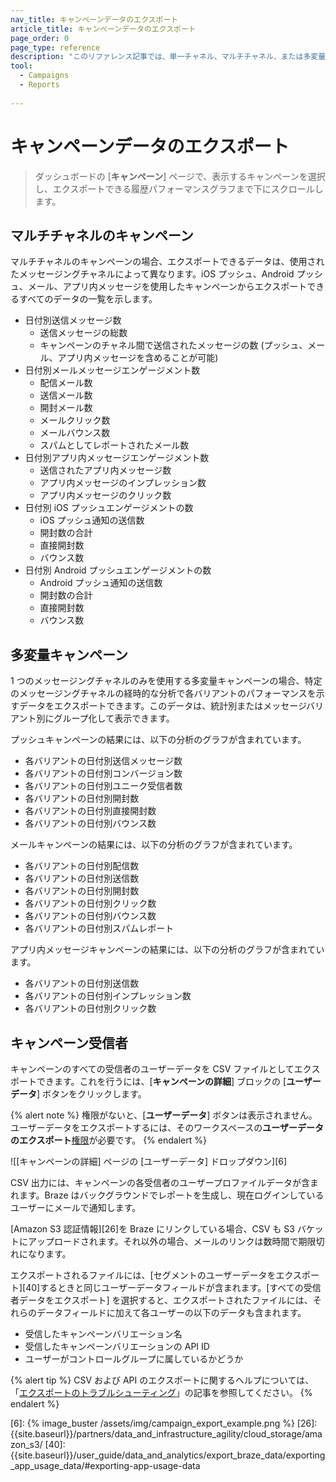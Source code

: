```yaml
---
nav_title: キャンペーンデータのエクスポート
article_title: キャンペーンデータのエクスポート
page_order: 0
page_type: reference
description: "このリファレンス記事では、単一チャネル、マルチチャネル、または多変量キャンペーンのキャンペーン結果データをエクスポートする方法について説明します。受信者からのユーザーデータをエクスポートする方法の一覧もあります。"
tool: 
  - Campaigns
  - Reports
  
---
```


# キャンペーンデータのエクスポート

> ダッシュボードの [**キャンペーン**] ページで、表示するキャンペーンを選択し、エクスポートできる履歴パフォーマンスグラフまで下にスクロールします。

## マルチチャネルのキャンペーン

マルチチャネルのキャンペーンの場合、エクスポートできるデータは、使用されたメッセージングチャネルによって異なります。iOS プッシュ、Android プッシュ、メール、アプリ内メッセージを使用したキャンペーンからエクスポートできるすべてのデータの一覧を示します。

- 日付別送信メッセージ数
    - 送信メッセージの総数
    - キャンペーンのチャネル間で送信されたメッセージの数 (プッシュ、メール、アプリ内メッセージを含めることが可能)
- 日付別メールメッセージエンゲージメント数
    - 配信メール数
    - 送信メール数
    - 開封メール数
    - メールクリック数
    - メールバウンス数
    - スパムとしてレポートされたメール数
- 日付別アプリ内メッセージエンゲージメント数
    - 送信されたアプリ内メッセージ数
    - アプリ内メッセージのインプレッション数
    - アプリ内メッセージのクリック数
- 日付別 iOS プッシュエンゲージメントの数
    - iOS プッシュ通知の送信数
    - 開封数の合計
    - 直接開封数
    - バウンス数
- 日付別 Android プッシュエンゲージメントの数
    - Android プッシュ通知の送信数
    - 開封数の合計
    - 直接開封数
    - バウンス数

## 多変量キャンペーン

1 つのメッセージングチャネルのみを使用する多変量キャンペーンの場合、特定のメッセージングチャネルの経時的な分析で各バリアントのパフォーマンスを示すデータをエクスポートできます。このデータは、統計別またはメッセージバリアント別にグループ化して表示できます。

プッシュキャンペーンの結果には、以下の分析のグラフが含まれています。

- 各バリアントの日付別送信メッセージ数
- 各バリアントの日付別コンバージョン数
- 各バリアントの日付別ユニーク受信者数
- 各バリアントの日付別開封数
- 各バリアントの日付別直接開封数
- 各バリアントの日付別バウンス数

メールキャンペーンの結果には、以下の分析のグラフが含まれています。

- 各バリアントの日付別配信数
- 各バリアントの日付別送信数
- 各バリアントの日付別開封数
- 各バリアントの日付別クリック数
- 各バリアントの日付別バウンス数
- 各バリアントの日付別スパムレポート

アプリ内メッセージキャンペーンの結果には、以下の分析のグラフが含まれています。

- 各バリアントの日付別送信数
- 各バリアントの日付別インプレッション数
- 各バリアントの日付別クリック数

## キャンペーン受信者

キャンペーンのすべての受信者のユーザーデータを CSV ファイルとしてエクスポートできます。これを行うには、[**キャンペーンの詳細**] ブロックの [**ユーザーデータ**] ボタンをクリックします。

{% alert note %}
権限がないと、[**ユーザーデータ**] ボタンは表示されません。ユーザーデータをエクスポートするには、そのワークスペースの**ユーザーデータのエクスポート**[権限]({{site.baseurl}}/user_guide/administrative/manage_your_braze_users/user_permissions/#limited-and-team-role-permissions)が必要です。
{% endalert %}

![[キャンペーンの詳細] ページの [ユーザーデータ] ドロップダウン][6]

CSV 出力には、キャンペーンの各受信者のユーザープロファイルデータが含まれます。Braze はバックグラウンドでレポートを生成し、現在ログインしているユーザーにメールで通知します。

[Amazon S3 認証情報][26]を Braze にリンクしている場合、CSV も S3 バケットにアップロードされます。それ以外の場合、メールのリンクは数時間で期限切れになります。

エクスポートされるファイルには、[セグメントのユーザーデータをエクスポート][40]するときと同じユーザーデータフィールドが含まれます。[すべての受信者データをエクスポート] を選択すると、エクスポートされたファイルには、それらのデータフィールドに加えて各ユーザーの以下のデータも含まれます。

- 受信したキャンペーンバリエーション名
- 受信したキャンペーンバリエーションの API ID
- ユーザーがコントロールグループに属しているかどうか

{% alert tip %}
CSV および API のエクスポートに関するヘルプについては、「[エクスポートのトラブルシューティング]({{site.baseurl}}/user_guide/data_and_analytics/export_braze_data/export_troubleshooting/)」の記事を参照してください。
{% endalert %}

[6]: {% image_buster /assets/img/campaign_export_example.png %}
[26]: {{site.baseurl}}/partners/data_and_infrastructure_agility/cloud_storage/amazon_s3/
[40]: {{site.baseurl}}/user_guide/data_and_analytics/export_braze_data/exporting_app_usage_data/#exporting-app-usage-data

